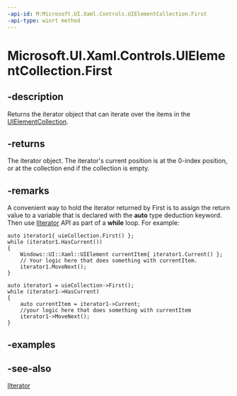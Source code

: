 ```yaml
---
-api-id: M:Microsoft.UI.Xaml.Controls.UIElementCollection.First
-api-type: winrt method
---
```


<!-- Method syntax
public Windows.Foundation.Collections.IIterator<Windows.UI.Xaml.UIElement> First()
-->

# Microsoft.UI.Xaml.Controls.UIElementCollection.First

## -description
Returns the iterator object that can iterate over the items in the [UIElementCollection](uielementcollection.md).

## -returns
The iterator object. The iterator's current position is at the 0-index position, or at the collection end if the collection is empty.

## -remarks
A convenient way to hold the iterator returned by First is to assign the return value to a variable that is declared with the **auto** type deduction keyword. Then use [IIterator](/uwp/api/windows.foundation.collections.iiterator-1)  API as part of a **while** loop. For example:

```cppwinrt
auto iterator1{ uieCollection.First() };
while (iterator1.HasCurrent())
{
    Windows::UI::Xaml::UIElement currentItem{ iterator1.Current() };
    // Your logic here that does something with currentItem.
    iterator1.MoveNext();
}
```

```cppcx
auto iterator1 = uieCollection->First();
while (iterator1->HasCurrent)
{
    auto currentItem = iterator1->Current;
    //your logic here that does something with currentItem
    iterator1->MoveNext();
}
```

## -examples

## -see-also
[IIterator](/uwp/api/windows.foundation.collections.iiterator-1)
